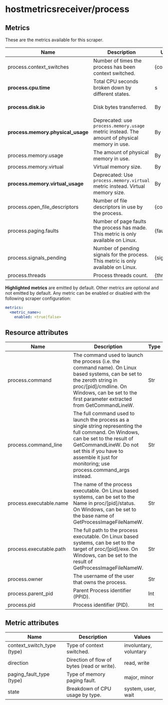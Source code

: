 [comment]: <> (Code generated by mdatagen. DO NOT EDIT.)

# hostmetricsreceiver/process

## Metrics

These are the metrics available for this scraper.

| Name | Description | Unit | Type | Attributes |
| ---- | ----------- | ---- | ---- | ---------- |
| process.context_switches | Number of times the process has been context switched. | {count} | Sum(Int) | <ul> <li>context_switch_type</li> </ul> |
| **process.cpu.time** | Total CPU seconds broken down by different states. | s | Sum(Double) | <ul> <li>state</li> </ul> |
| **process.disk.io** | Disk bytes transferred. | By | Sum(Int) | <ul> <li>direction</li> </ul> |
| **process.memory.physical_usage** | Deprecated: use `process.memory.usage` metric instead. The amount of physical memory in use. | By | Sum(Int) | <ul> </ul> |
| process.memory.usage | The amount of physical memory in use. | By | Sum(Int) | <ul> </ul> |
| process.memory.virtual | Virtual memory size. | By | Sum(Int) | <ul> </ul> |
| **process.memory.virtual_usage** | Deprecated: Use `process.memory.virtual` metric instead. Virtual memory size. | By | Sum(Int) | <ul> </ul> |
| process.open_file_descriptors | Number of file descriptors in use by the process. | {count} | Sum(Int) | <ul> </ul> |
| process.paging.faults | Number of page faults the process has made. This metric is only available on Linux. | {faults} | Sum(Int) | <ul> <li>paging_fault_type</li> </ul> |
| process.signals_pending | Number of pending signals for the process. This metric is only available on Linux. | {signals} | Sum(Int) | <ul> </ul> |
| process.threads | Process threads count. | {threads} | Sum(Int) | <ul> </ul> |

**Highlighted metrics** are emitted by default. Other metrics are optional and not emitted by default.
Any metric can be enabled or disabled with the following scraper configuration:

```yaml
metrics:
  <metric_name>:
    enabled: <true|false>
```

## Resource attributes

| Name | Description | Type |
| ---- | ----------- | ---- |
| process.command | The command used to launch the process (i.e. the command name). On Linux based systems, can be set to the zeroth string in proc/[pid]/cmdline. On Windows, can be set to the first parameter extracted from GetCommandLineW. | Str |
| process.command_line | The full command used to launch the process as a single string representing the full command. On Windows, can be set to the result of GetCommandLineW. Do not set this if you have to assemble it just for monitoring; use process.command_args instead. | Str |
| process.executable.name | The name of the process executable. On Linux based systems, can be set to the Name in proc/[pid]/status. On Windows, can be set to the base name of GetProcessImageFileNameW. | Str |
| process.executable.path | The full path to the process executable. On Linux based systems, can be set to the target of proc/[pid]/exe. On Windows, can be set to the result of GetProcessImageFileNameW. | Str |
| process.owner | The username of the user that owns the process. | Str |
| process.parent_pid | Parent Process identifier (PPID). | Int |
| process.pid | Process identifier (PID). | Int |

## Metric attributes

| Name | Description | Values |
| ---- | ----------- | ------ |
| context_switch_type (type) | Type of context switched. | involuntary, voluntary |
| direction | Direction of flow of bytes (read or write). | read, write |
| paging_fault_type (type) | Type of memory paging fault. | major, minor |
| state | Breakdown of CPU usage by type. | system, user, wait |
